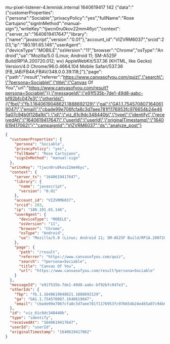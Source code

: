 mu-pixel-listener-4.lemnisk.internal	1640619417	142	{"data":"{\"customerProperties\":{\"persona\":\"Sociable\",\"privacyPolicy\":\"yes\",\"fullName\":\"Rose Cartujano\",\"signInMethod\":\"manual-sign\"},\"writeKey\":\"tjwcn0ru0kov22mm46yc\",\"context\":{\"server_ts\":\"1640619417647\",\"library\":{\"name\":\"javascript\",\"version\":\"0.01\"},\"account_id\":\"VIZVRM6037\",\"srcid\":203,\"ip\":\"180.191.65.146\",\"userAgent\":{\"deviceType\":\"MOBILE\",\"osVersion\":\"11\",\"browser\":\"Chrome\",\"osType\":\"Android\",\"ua\":\"Mozilla/5.0 (Linux; Android 11; SM-A525F Build/RP1A.200720.012; wv) AppleWebKit/537.36 (KHTML, like Gecko) Version/4.0 Chrome/96.0.4664.104 Mobile Safari/537.36 [FB_IAB/FB4A;FBAV/348.0.0.39.118;]\"},\"page\":{\"path\":\"/result\",\"referrer\":\"https://www.canvasofyou.com/quiz\",\"search\":\"?persona=Sociable\",\"title\":\"Canvas Of You\",\"url\":\"https://www.canvasofyou.com/result?persona=Sociable\"}},\"messageId\":\"e91f535b-7de1-49d8-aabc-bf92bfc047e3\",\"otherIds\":{\"fbp\":\"fb.1.1640619048621.1888692129\",\"ga\":\"GA1.1.754570807.1640619047\",\"email\":\"cbade99e706fcfa8c3d7aee781f1176953fc976654b24e465a07c94b0f128a1b\"},\"id\":\"viz_61c9dc348440b\",\"type\":\"identify\",\"receivedAt\":\"1640619417647\",\"userId\":\"userId\",\"originalTimestamp\":\"1640619417062\"}","campaignId":"VIZVRM6037","ds":"analyze_post"}

```json
{
  "customerProperties": {
    "persona": "Sociable",
    "privacyPolicy": "yes",
    "fullName": "Rose Cartujano",
    "signInMethod": "manual-sign"
  },
  "writeKey": "tjwcn0ru0kov22mm46yc",
  "context": {
    "server_ts": "1640619417647",
    "library": {
      "name": "javascript",
      "version": "0.01"
    },
    "account_id": "VIZVRM6037",
    "srcid": 203,
    "ip": "180.191.65.146",
    "userAgent": {
      "deviceType": "MOBILE",
      "osVersion": "11",
      "browser": "Chrome",
      "osType": "Android",
      "ua": "Mozilla/5.0 (Linux; Android 11; SM-A525F Build/RP1A.200720.012; wv) AppleWebKit/537.36 (KHTML, like Gecko) Version/4.0 Chrome/96.0.4664.104 Mobile Safari/537.36 [FB_IAB/FB4A;FBAV/348.0.0.39.118;]"
    },
    "page": {
      "path": "/result",
      "referrer": "https://www.canvasofyou.com/quiz",
      "search": "?persona=Sociable",
      "title": "Canvas Of You",
      "url": "https://www.canvasofyou.com/result?persona=Sociable"
    }
  },
  "messageId": "e91f535b-7de1-49d8-aabc-bf92bfc047e3",
  "otherIds": {
    "fbp": "fb.1.1640619048621.1888692129",
    "ga": "GA1.1.754570807.1640619047",
    "email": "cbade99e706fcfa8c3d7aee781f1176953fc976654b24e465a07c94b0f128a1b"
  },
  "id": "viz_61c9dc348440b",
  "type": "identify",
  "receivedAt": "1640619417647",
  "userId": "userId",
  "originalTimestamp": "1640619417062"
}
```